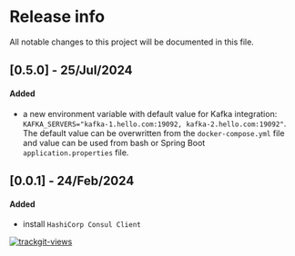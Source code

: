# Release info

All notable changes to this project will be documented in this file.

## [0.5.0] - 25/Jul/2024
#### Added
* a new environment variable with default value for Kafka integration: `KAFKA_SERVERS="kafka-1.hello.com:19092, kafka-2.hello.com:19092"`.
  The default value can be overwritten from the `docker-compose.yml` file and value can be used from bash or Spring Boot `application.properties` file.

## [0.0.1] - 24/Feb/2024
#### Added
* install `HashiCorp Consul Client`

<a href="https://trackgit.com">
  <img src="https://us-central1-trackgit-analytics.cloudfunctions.net/token/ping/lcfhkdub7k2lpj33n2cl" alt="trackgit-views" />
</a>
